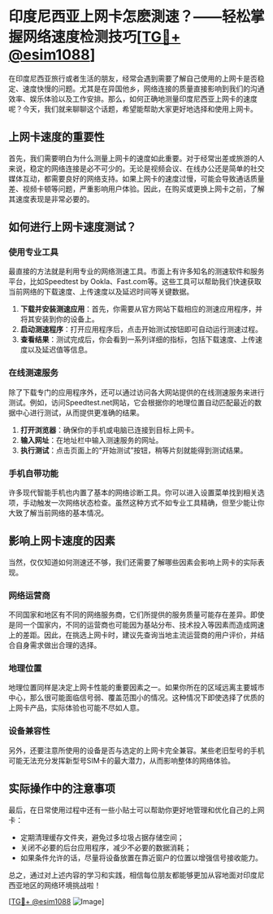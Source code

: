 # 印度尼西亚上网卡怎麽測速？——轻松掌握网络速度检测技巧[[TG💪+ @esim1088](https://t.me/s/esim1088)]

在印度尼西亚旅行或者生活的朋友，经常会遇到需要了解自己使用的上网卡是否稳定、速度快慢的问题。尤其是在异国他乡，网络连接的质量直接影响到我们的沟通效率、娱乐体验以及工作安排。那么，如何正确地测量印度尼西亚上网卡的速度呢？今天，我们就来聊聊这个话题，希望能帮助大家更好地选择和使用上网卡。

## 上网卡速度的重要性

首先，我们需要明白为什么测量上网卡的速度如此重要。对于经常出差或旅游的人来说，稳定的网络连接是必不可少的。无论是视频会议、在线办公还是简单的社交媒体互动，都需要良好的网络支持。如果上网卡的速度过慢，可能会导致通话质量差、视频卡顿等问题，严重影响用户体验。因此，在购买或更换上网卡之前，了解其速度表现是非常必要的。

## 如何进行上网卡速度测试？

### 使用专业工具

最直接的方法就是利用专业的网络测速工具。市面上有许多知名的测速软件和服务平台，比如Speedtest by Ookla、Fast.com等。这些工具可以帮助我们快速获取当前网络的下载速度、上传速度以及延迟时间等关键数据。

1. **下载并安装测速应用**：首先，你需要从官方网站下载相应的测速应用程序，并将其安装到你的设备上。
2. **启动测速程序**：打开应用程序后，点击开始测试按钮即可自动运行测速过程。
3. **查看结果**：测试完成后，你会看到一系列详细的指标，包括下载速度、上传速度以及延迟值等信息。

### 在线测速服务

除了下载专门的应用程序外，还可以通过访问各大网站提供的在线测速服务来进行测试。例如，访问Speedtest.net网站，它会根据你的地理位置自动匹配最近的数据中心进行测试，从而提供更准确的结果。

1. **打开浏览器**：确保你的手机或电脑已连接到目标上网卡。
2. **输入网址**：在地址栏中输入测速服务的网址。
3. **执行测试**：点击页面上的“开始测试”按钮，稍等片刻就能得到测试结果。

### 手机自带功能

许多现代智能手机也内置了基本的网络诊断工具。你可以进入设置菜单找到相关选项，手动触发一次网络状态检查。虽然这种方式不如专业工具精确，但至少能让你大致了解当前网络的基本情况。

## 影响上网卡速度的因素

当然，仅仅知道如何测速还不够，我们还需要了解哪些因素会影响上网卡的实际表现。

### 网络运营商

不同国家和地区有不同的网络服务商，它们所提供的服务质量可能存在差异。即使是同一个国家内，不同的运营商也可能因为基站分布、技术投入等因素而造成网速上的差距。因此，在挑选上网卡时，建议先查询当地主流运营商的用户评价，并结合自身需求做出合理的选择。

### 地理位置

地理位置同样是决定上网卡性能的重要因素之一。如果你所在的区域远离主要城市中心，那么很可能面临信号弱、覆盖范围小的情况。这种情况下即使选择了优质的上网卡产品，实际体验也可能不尽如人意。

### 设备兼容性

另外，还要注意所使用的设备是否与选定的上网卡完全兼容。某些老旧型号的手机可能无法充分发挥新型号SIM卡的最大潜力，从而影响整体的网络体验。

## 实际操作中的注意事项

最后，在日常使用过程中还有一些小贴士可以帮助你更好地管理和优化自己的上网卡：

- 定期清理缓存文件夹，避免过多垃圾占据存储空间；
- 关闭不必要的后台应用程序，减少不必要的数据消耗；
- 如果条件允许的话，尽量将设备放置在靠近窗户的位置以增强信号接收能力。

总之，通过对上述内容的学习和实践，相信每位朋友都能够更加从容地面对印度尼西亚地区的网络环境挑战啦！

[[TG💪+ @esim1088](https://t.me/s/esim1088) ![Image](https://i.postimg.cc/4NQfJmqS/Snipaste-2025-05-13-00-14-12.png)]